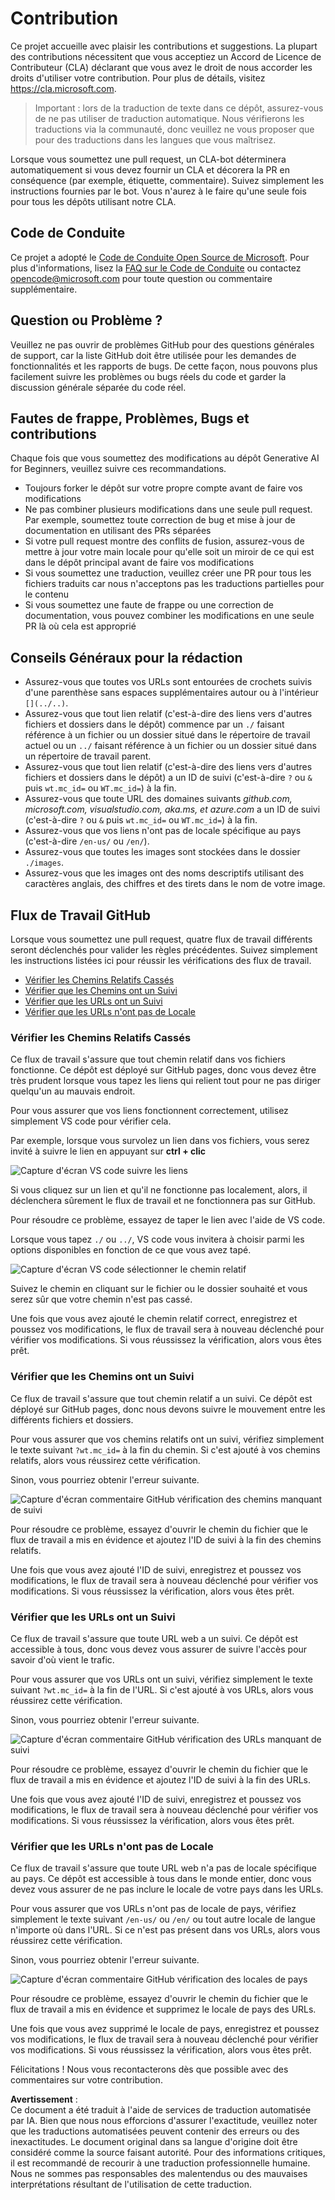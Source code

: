 # Contribution

Ce projet accueille avec plaisir les contributions et suggestions. La plupart des contributions nécessitent que vous acceptiez un Accord de Licence de Contributeur (CLA) déclarant que vous avez le droit de nous accorder les droits d'utiliser votre contribution. Pour plus de détails, visitez <https://cla.microsoft.com>.

> Important : lors de la traduction de texte dans ce dépôt, assurez-vous de ne pas utiliser de traduction automatique. Nous vérifierons les traductions via la communauté, donc veuillez ne vous proposer que pour des traductions dans les langues que vous maîtrisez.

Lorsque vous soumettez une pull request, un CLA-bot déterminera automatiquement si vous devez fournir un CLA et décorera la PR en conséquence (par exemple, étiquette, commentaire). Suivez simplement les instructions fournies par le bot. Vous n'aurez à le faire qu'une seule fois pour tous les dépôts utilisant notre CLA.

## Code de Conduite

Ce projet a adopté le [Code de Conduite Open Source de Microsoft](https://opensource.microsoft.com/codeofconduct/?WT.mc_id=academic-105485-koreyst). Pour plus d'informations, lisez la [FAQ sur le Code de Conduite](https://opensource.microsoft.com/codeofconduct/faq/?WT.mc_id=academic-105485-koreyst) ou contactez [opencode@microsoft.com](mailto:opencode@microsoft.com) pour toute question ou commentaire supplémentaire.

## Question ou Problème ?

Veuillez ne pas ouvrir de problèmes GitHub pour des questions générales de support, car la liste GitHub doit être utilisée pour les demandes de fonctionnalités et les rapports de bugs. De cette façon, nous pouvons plus facilement suivre les problèmes ou bugs réels du code et garder la discussion générale séparée du code réel.

## Fautes de frappe, Problèmes, Bugs et contributions

Chaque fois que vous soumettez des modifications au dépôt Generative AI for Beginners, veuillez suivre ces recommandations.

* Toujours forker le dépôt sur votre propre compte avant de faire vos modifications
* Ne pas combiner plusieurs modifications dans une seule pull request. Par exemple, soumettez toute correction de bug et mise à jour de documentation en utilisant des PRs séparées
* Si votre pull request montre des conflits de fusion, assurez-vous de mettre à jour votre main locale pour qu'elle soit un miroir de ce qui est dans le dépôt principal avant de faire vos modifications
* Si vous soumettez une traduction, veuillez créer une PR pour tous les fichiers traduits car nous n'acceptons pas les traductions partielles pour le contenu
* Si vous soumettez une faute de frappe ou une correction de documentation, vous pouvez combiner les modifications en une seule PR là où cela est approprié

## Conseils Généraux pour la rédaction

- Assurez-vous que toutes vos URLs sont entourées de crochets suivis d'une parenthèse sans espaces supplémentaires autour ou à l'intérieur `[](../..)`.
- Assurez-vous que tout lien relatif (c'est-à-dire des liens vers d'autres fichiers et dossiers dans le dépôt) commence par un `./` faisant référence à un fichier ou un dossier situé dans le répertoire de travail actuel ou un `../` faisant référence à un fichier ou un dossier situé dans un répertoire de travail parent.
- Assurez-vous que tout lien relatif (c'est-à-dire des liens vers d'autres fichiers et dossiers dans le dépôt) a un ID de suivi (c'est-à-dire `?` ou `&` puis `wt.mc_id=` ou `WT.mc_id=`) à la fin.
- Assurez-vous que toute URL des domaines suivants _github.com, microsoft.com, visualstudio.com, aka.ms, et azure.com_ a un ID de suivi (c'est-à-dire `?` ou `&` puis `wt.mc_id=` ou `WT.mc_id=`) à la fin.
- Assurez-vous que vos liens n'ont pas de locale spécifique au pays (c'est-à-dire `/en-us/` ou `/en/`).
- Assurez-vous que toutes les images sont stockées dans le dossier `./images`.
- Assurez-vous que les images ont des noms descriptifs utilisant des caractères anglais, des chiffres et des tirets dans le nom de votre image.

## Flux de Travail GitHub

Lorsque vous soumettez une pull request, quatre flux de travail différents seront déclenchés pour valider les règles précédentes. Suivez simplement les instructions listées ici pour réussir les vérifications des flux de travail.

- [Vérifier les Chemins Relatifs Cassés](../..)
- [Vérifier que les Chemins ont un Suivi](../..)
- [Vérifier que les URLs ont un Suivi](../..)
- [Vérifier que les URLs n'ont pas de Locale](../..)

### Vérifier les Chemins Relatifs Cassés

Ce flux de travail s'assure que tout chemin relatif dans vos fichiers fonctionne. Ce dépôt est déployé sur GitHub pages, donc vous devez être très prudent lorsque vous tapez les liens qui relient tout pour ne pas diriger quelqu'un au mauvais endroit.

Pour vous assurer que vos liens fonctionnent correctement, utilisez simplement VS code pour vérifier cela.

Par exemple, lorsque vous survolez un lien dans vos fichiers, vous serez invité à suivre le lien en appuyant sur **ctrl + clic**

![Capture d'écran VS code suivre les liens](../../translated_images/vscode-follow-link.png?WT.mc_id=academic-105485-koreyst "Capture d'écran de l'invite VS code pour suivre un lien lorsque vous survolez un lien.fd96348c7853e06270e566252c9fd64d578b888bf4be87282b7b229351a4ea1b.fr.")

Si vous cliquez sur un lien et qu'il ne fonctionne pas localement, alors, il déclenchera sûrement le flux de travail et ne fonctionnera pas sur GitHub.

Pour résoudre ce problème, essayez de taper le lien avec l'aide de VS code.

Lorsque vous tapez `./` ou `../`, VS code vous invitera à choisir parmi les options disponibles en fonction de ce que vous avez tapé.

![Capture d'écran VS code sélectionner le chemin relatif](../../translated_images/vscode-select-relative-path.png?WT.mc_id=academic-105485-koreyst "Capture d'écran de l'invite VS code pour sélectionner le chemin relatif dans une liste déroulante.22fb42bdd289e691523624bae8bb37bc11a670c81c8bf4b907c8da7e1a91e31d.fr.")

Suivez le chemin en cliquant sur le fichier ou le dossier souhaité et vous serez sûr que votre chemin n'est pas cassé.

Une fois que vous avez ajouté le chemin relatif correct, enregistrez et poussez vos modifications, le flux de travail sera à nouveau déclenché pour vérifier vos modifications. Si vous réussissez la vérification, alors vous êtes prêt.

### Vérifier que les Chemins ont un Suivi

Ce flux de travail s'assure que tout chemin relatif a un suivi. Ce dépôt est déployé sur GitHub pages, donc nous devons suivre le mouvement entre les différents fichiers et dossiers.

Pour vous assurer que vos chemins relatifs ont un suivi, vérifiez simplement le texte suivant `?wt.mc_id=` à la fin du chemin. Si c'est ajouté à vos chemins relatifs, alors vous réussirez cette vérification.

Sinon, vous pourriez obtenir l'erreur suivante.

![Capture d'écran commentaire GitHub vérification des chemins manquant de suivi](../../translated_images/github-check-paths-missing-tracking-comment.png?WT.53205eab9ff5f1865ed6ec15ba755daf8235945bd6398cccf7c547bb2b18fc90.fr.mc_id=academic-105485-koreyst "capture d'écran d'un commentaire github montrant un suivi manquant des chemins relatifs")

Pour résoudre ce problème, essayez d'ouvrir le chemin du fichier que le flux de travail a mis en évidence et ajoutez l'ID de suivi à la fin des chemins relatifs.

Une fois que vous avez ajouté l'ID de suivi, enregistrez et poussez vos modifications, le flux de travail sera à nouveau déclenché pour vérifier vos modifications. Si vous réussissez la vérification, alors vous êtes prêt.

### Vérifier que les URLs ont un Suivi

Ce flux de travail s'assure que toute URL web a un suivi. Ce dépôt est accessible à tous, donc vous devez vous assurer de suivre l'accès pour savoir d'où vient le trafic.

Pour vous assurer que vos URLs ont un suivi, vérifiez simplement le texte suivant `?wt.mc_id=` à la fin de l'URL. Si c'est ajouté à vos URLs, alors vous réussirez cette vérification.

Sinon, vous pourriez obtenir l'erreur suivante.

![Capture d'écran commentaire GitHub vérification des URLs manquant de suivi](../../translated_images/github-check-urls-missing-tracking-comment.png?WT.f4c94600a3d19fa0c3fc9373b7e7dd9cec3d418ede7aa440dabf8fefcd1ff047.fr.mc_id=academic-105485-koreyst "capture d'écran d'un commentaire github montrant un suivi manquant des urls")

Pour résoudre ce problème, essayez d'ouvrir le chemin du fichier que le flux de travail a mis en évidence et ajoutez l'ID de suivi à la fin des URLs.

Une fois que vous avez ajouté l'ID de suivi, enregistrez et poussez vos modifications, le flux de travail sera à nouveau déclenché pour vérifier vos modifications. Si vous réussissez la vérification, alors vous êtes prêt.

### Vérifier que les URLs n'ont pas de Locale

Ce flux de travail s'assure que toute URL web n'a pas de locale spécifique au pays. Ce dépôt est accessible à tous dans le monde entier, donc vous devez vous assurer de ne pas inclure le locale de votre pays dans les URLs.

Pour vous assurer que vos URLs n'ont pas de locale de pays, vérifiez simplement le texte suivant `/en-us/` ou `/en/` ou tout autre locale de langue n'importe où dans l'URL. Si ce n'est pas présent dans vos URLs, alors vous réussirez cette vérification.

Sinon, vous pourriez obtenir l'erreur suivante.

![Capture d'écran commentaire GitHub vérification des locales de pays](../../translated_images/github-check-country-locale-comment.png?WT.e839b98f9eb81b3f1cfe24a37e2232f771964fca1e10ed38f1ecd3d61415efe2.fr.mc_id=academic-105485-koreyst "capture d'écran d'un commentaire github montrant l'ajout de locales de pays aux urls")

Pour résoudre ce problème, essayez d'ouvrir le chemin du fichier que le flux de travail a mis en évidence et supprimez le locale de pays des URLs.

Une fois que vous avez supprimé le locale de pays, enregistrez et poussez vos modifications, le flux de travail sera à nouveau déclenché pour vérifier vos modifications. Si vous réussissez la vérification, alors vous êtes prêt.

Félicitations ! Nous vous recontacterons dès que possible avec des commentaires sur votre contribution.

**Avertissement** :  
Ce document a été traduit à l'aide de services de traduction automatisée par IA. Bien que nous nous efforcions d'assurer l'exactitude, veuillez noter que les traductions automatisées peuvent contenir des erreurs ou des inexactitudes. Le document original dans sa langue d'origine doit être considéré comme la source faisant autorité. Pour des informations critiques, il est recommandé de recourir à une traduction professionnelle humaine. Nous ne sommes pas responsables des malentendus ou des mauvaises interprétations résultant de l'utilisation de cette traduction.